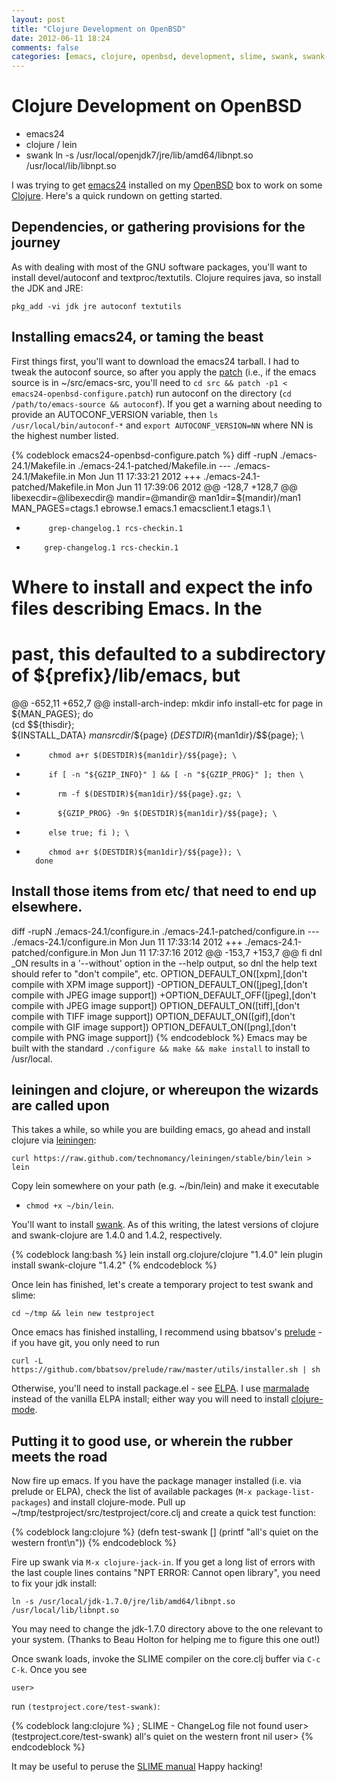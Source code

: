 ```yaml
---
layout: post
title: "Clojure Development on OpenBSD"
date: 2012-06-11 18:24
comments: false
categories: [emacs, clojure, openbsd, development, slime, swank, swank-clojure]
---
```


# Clojure Development on OpenBSD

* emacs24
* clojure / lein
* swank
ln -s /usr/local/openjdk7/jre/lib/amd64/libnpt.so /usr/local/lib/libnpt.so

I was trying to get [emacs24](http://www.gnu.org/software/emacs/) installed on 
my [OpenBSD](http://www.openbsd.org) box to work on some 
[Clojure](http://www.clojure.org). Here's a quick rundown on getting started.

## Dependencies, or gathering provisions for the journey

As with dealing with most of the GNU software packages, you'll want to install
devel/autoconf and textproc/textutils. Clojure requires java, so install the
JDK and JRE:

`pkg_add -vi jdk jre autoconf textutils`

## Installing emacs24, or taming the beast
First things first, you'll want to download the emacs24 tarball. I had to tweak
the autoconf source, so after you apply the 
[patch](/downloads/patch/emacs24-openbsd-configure.patch) (i.e., if the
emacs source is in ~/src/emacs-src, you'll need to 
`cd src && patch -p1 < emacs24-openbsd-configure.patch`) run autoconf on the
directory (`cd /path/to/emacs-source && autoconf`). If you get a warning about
needing to provide an AUTOCONF_VERSION variable, then 
`ls /usr/local/bin/autoconf-*` and `export AUTOCONF_VERSION=NN` where NN is
the highest number listed.

{% codeblock emacs24-openbsd-configure.patch %}
diff -rupN ./emacs-24.1/Makefile.in ./emacs-24.1-patched/Makefile.in
--- ./emacs-24.1/Makefile.in    Mon Jun 11 17:33:21 2012
+++ ./emacs-24.1-patched/Makefile.in    Mon Jun 11 17:39:06 2012
@@ -128,7 +128,7 @@ libexecdir=@libexecdir@
 mandir=@mandir@
 man1dir=$(mandir)/man1
 MAN_PAGES=ctags.1 ebrowse.1 emacs.1 emacsclient.1 etags.1 \
-          grep-changelog.1 rcs-checkin.1
+         grep-changelog.1 rcs-checkin.1
 
 # Where to install and expect the info files describing Emacs. In the
 # past, this defaulted to a subdirectory of ${prefix}/lib/emacs, but
@@ -652,11 +652,7 @@ install-arch-indep: mkdir info install-etc
        for page in ${MAN_PAGES}; do \
          (cd $${thisdir}; \
           ${INSTALL_DATA} ${mansrcdir}/$${page} $(DESTDIR)${man1dir}/$${page}; \
-          chmod a+r $(DESTDIR)${man1dir}/$${page}; \
-          if [ -n "${GZIP_INFO}" ] && [ -n "${GZIP_PROG}" ]; then \
-            rm -f $(DESTDIR)${man1dir}/$${page}.gz; \
-            ${GZIP_PROG} -9n $(DESTDIR)${man1dir}/$${page}; \
-          else true; fi ); \
+          chmod a+r $(DESTDIR)${man1dir}/$${page}); \
        done
 
 ## Install those items from etc/ that need to end up elsewhere.
diff -rupN ./emacs-24.1/configure.in ./emacs-24.1-patched/configure.in
--- ./emacs-24.1/configure.in   Mon Jun 11 17:33:14 2012
+++ ./emacs-24.1-patched/configure.in   Mon Jun 11 17:37:16 2012
@@ -153,7 +153,7 @@ fi
 dnl _ON results in a '--without' option in the --help output, so
 dnl the help text should refer to "don't compile", etc.
 OPTION_DEFAULT_ON([xpm],[don't compile with XPM image support])
-OPTION_DEFAULT_ON([jpeg],[don't compile with JPEG image support])
+OPTION_DEFAULT_OFF([jpeg],[don't compile with JPEG image support])
 OPTION_DEFAULT_ON([tiff],[don't compile with TIFF image support])
 OPTION_DEFAULT_ON([gif],[don't compile with GIF image support])
 OPTION_DEFAULT_ON([png],[don't compile with PNG image support])
{% endcodeblock %}
Emacs may be built with the standard `./configure && make && make install` to
install to /usr/local.

## leiningen and clojure, or whereupon the wizards are called upon
This takes a while, so while you are building emacs, go ahead and install
clojure via [leiningen](https://github.com/technomancy/leiningen):

`curl https://raw.github.com/technomancy/leiningen/stable/bin/lein > lein`

Copy lein somewhere on your path (e.g. ~/bin/lein) and make it executable
 - `chmod +x ~/bin/lein`.

You'll want to install [swank](https://gihub.com/technomancy/swank-clojure).
As of this writing, the latest versions of clojure and swank-clojure are
1.4.0 and 1.4.2, respectively.

{% codeblock lang:bash %}
lein install org.clojure/clojure "1.4.0" 
lein plugin install swank-clojure "1.4.2"
{% endcodeblock %}

Once lein has finished, let's create a temporary project to test swank and
slime:

`cd ~/tmp && lein new testproject`

Once emacs has finished installing, I recommend using bbatsov's
[prelude](https://github.com/bbatsov/prelude) - if you have git, you only
need to run

`curl -L https://github.com/bbatsov/prelude/raw/master/utils/installer.sh | sh`

Otherwise, you'll need to install package.el - see 
[ELPA](http://tromey.com/elpa/). I use 
[marmalade](http://www.marmalade-repo.org) instead of the vanilla ELPA install;
either way you will need to install 
[clojure-mode](https://github.com/technomancy/clojure-mode/). 

## Putting it to good use, or wherein the rubber meets the road

Now fire up emacs. If you have the package manager installed (i.e. via prelude
or ELPA), check the list of available packages (`M-x package-list-packages`)
and install clojure-mode. Pull up ~/tmp/testproject/src/testproject/core.clj 
and create a quick test function:

{% codeblock lang:clojure %}
(defn test-swank []
  (printf "all's quiet on the western front\n"))
{% endcodeblock %}

Fire up swank via `M-x clojure-jack-in`. If you get a long list of errors
with the last couple lines contains "NPT ERROR: Cannot open library", you
need to fix your jdk install:

`ln -s /usr/local/jdk-1.7.0/jre/lib/amd64/libnpt.so /usr/local/lib/libnpt.so`

You may need to change the jdk-1.7.0 directory above to the one relevant to
your system. (Thanks to Beau Holton for helping me to figure this one out!)

Once swank loads, invoke the SLIME compiler on the core.clj buffer via
`C-c C-k`. Once you see 

`user> `

run `(testproject.core/test-swank)`:

{% codeblock lang:clojure %}
; SLIME - ChangeLog file not found
user> (testproject.core/test-swank)
all's quiet on the western front
nil
user>
{% endcodeblock %}

It may be useful to peruse the 
[SLIME manual](http://common-lisp.net/project/slime/doc/html/)
Happy hacking!

